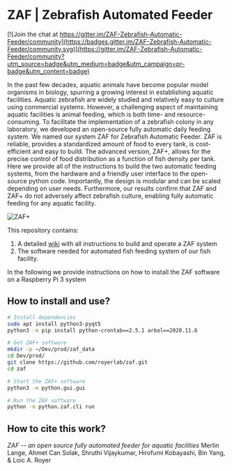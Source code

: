 # ZAF | Zebrafish Automated Feeder

[![Join the chat at https://gitter.im/ZAF-Zebrafish-Automatic-Feeder/community](https://badges.gitter.im/ZAF-Zebrafish-Automatic-Feeder/community.svg)](https://gitter.im/ZAF-Zebrafish-Automatic-Feeder/community?utm_source=badge&utm_medium=badge&utm_campaign=pr-badge&utm_content=badge)

In the past few decades, aquatic animals have become popular model organisms in biology, spurring a growing interest in establishing aquatic facilities. Aquatic zebrafish are widely studied and relatively easy to culture using commercial systems. However, a challenging aspect of maintaining aquatic facilities is animal feeding, which is both time- and resource-consuming. To facilitate the implementation of a zebrafish colony in any laboratory, we developed an open-source fully automatic daily feeding system. We named our system ZAF for Zebrafish Automatic Feeder. ZAF is reliable, provides a standardized amount of food to every tank, is cost-efficient and easy to build. The advanced version, ZAF+, allows for the precise control of food distribution as a function of fish density per tank. Here we provide all of the instructions to build the two automatic feeding systems, from the hardware and a friendly user interface to the open-source python code. Importantly, the design is modular and can be scaled depending on user needs. Furthermore, our results confirm that ZAF and ZAF+ do not adversely affect zebrafish culture, enabling fully automatic feeding for any aquatic facility.

![ZAF+](https://user-images.githubusercontent.com/1870994/115090362-857b5680-9ec9-11eb-9445-9378e0e6fe54.png)



This repository contains:

1. A detailed [wiki](https://github.com/royerlab/ZAF/wiki) with all instructions to build and operate a ZAF system
2. The software needed for automated fish feeding system of our fish facility.

In the following we provide instructions on how to install the ZAF software on a Raspberry Pi 3 system

## How to install and use?

```bash
# Install dependencies
sudo apt install python3-pyqt5
python3 -m pip install python-crontab==2.5.1 arbol==2020.11.6

# Get ZAF+ software
mkdir -p ~/Dev/prod/zaf_data
cd Dev/prod/
git clone https://github.com/royerlab/zaf.git
cd zaf

# Start the ZAF+ software
python3 -m python.gui.gui

# Run the ZAF software
python -m python.zaf.cli run
```

## How to cite this work?

*ZAF -- an open source fully automated feeder for aquatic facilities*
Merlin Lange, Ahmet Can Solak, Shruthi Vijaykumar, Hirofumi Kobayashi,  Bin Yang, & Loic A. Royer


